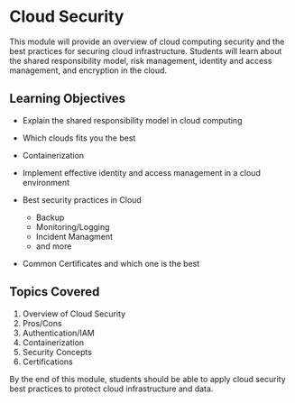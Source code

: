 # Cloud Security

This module will provide an overview of cloud computing security and the best practices for securing cloud infrastructure. Students will learn about the shared responsibility model, risk management, identity and access management, and encryption in the cloud.

## Learning Objectives

- Explain the shared responsibility model in cloud computing
- Which clouds fits you the best
- Containerization
- Implement effective identity and access management in a cloud environment
- Best security practices in Cloud
  - Backup
  - Monitoring/Logging
  - Incident Managment
  - and more

- Common Certificates and which one is the best

## Topics Covered

1. Overview of Cloud Security
2. Pros/Cons
2. Authentication/IAM
4. Containerization
5. Security Concepts
5. Certifications

By the end of this module, students should be able to apply cloud security best practices to protect cloud infrastructure and data.
